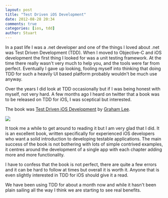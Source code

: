 ```yaml
---
layout: post
title: "Test Driven iOS Development"
date: 2012-08-28 20:34
comments: true
categories: [ios, tdd]
author: Stuart
---
```


In a past life I was a .net developer and one of the things I loved about .net was Test Driven Development (TDD). When I moved to Objective-C and iOS development the first thing I looked for was a unit testing framework. At the time there really wasn't very much to help you, and the tools were far from perfect. Eventually I gave up looking, fooling myself into thinking that doing TDD for such a heavily UI based platform probably wouldn't be much use anyway.  

Over the years I did look at TDD occasionally but if I was being honest with myself, not very hard. A few months ago I heard on twitter that a book was to be released on TDD for iOS, I was sceptical but interested.

The book was [Test Driven iOS Development](http://www.amazon.co.uk/Test-driven-IOS-Development-Developers-Library/dp/0321774183/ref=sr_1_1?ie=UTF8&qid=1346182401&sr=8-1) by [Graham Lee](https://twitter.com/secboffin).


<img src="http://ecx.images-amazon.com/images/I/51SBJ-elskL._BO2,204,203,200_PIsitb-sticker-arrow-click,TopRight,35,-76_AA300_SH20_OU02_.jpg" />

It took me a while to get around to reading it but I am very glad that I did. It is an excellent book, written specifically for experienced iOS developers who want a solid introduction to developing testable applications. The main success of the book is not bothering with lots of simple contrived examples, it centres around the development of a single app with each chapter adding more and more functionality.

I have to confess that the book is not perfect, there are quite a few errors and it can be hard to follow at times but overall it is worth it. Anyone that is even slightly interested in TDD for iOS should give it a read.

We have been using TDD for about a month now and while it hasn't been plain sailing all the way I think we are starting to see real benefits.